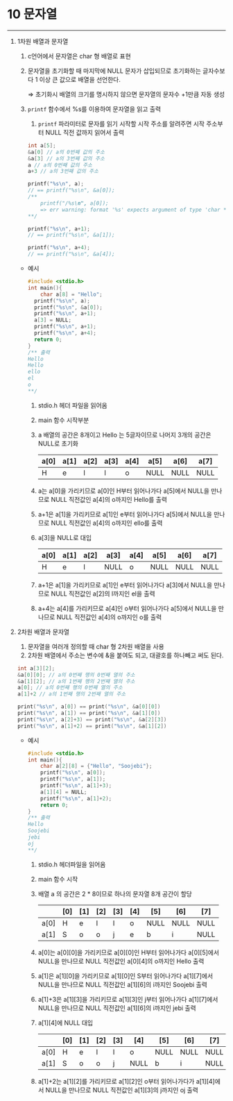 # 10 문자열

---

1. 1차원 배열과 문자열
    1. c언어에서 문자열은 char 형 배열로 표현
    2. 문자열을 초기화할 때 마지막에 NULL 문자가 삽입되므로 초기화하는 글자수보다 1 이상 큰 값으로 배열을 선언한다.
        
        ⇒ 초기화시 배열의 크기를 명시하지 않으면 문자열의 문자수 +1만큼 자동 생성
        
    3. `printf` 함수에서 %s를 이용하여 문자열을 읽고 출력
        1. `printf` 파라미터로 문자를 읽기 시작할 시작 주소를 알려주면 시작 주소부터 NULL 직전 값까지 읽어서 출력
        
        ```c
        int a[5];
        &a[0] // a의 0번째 값의 주소
        &a[3] // a의 3번째 값의 주소
        a // a의 0번째 값의 주소
        a+3 // a의 3번째 값의 주소
        ```
        
        ```c
        printf("%s\n", a);
        // == printf("%s\n", &a[0]);
        /** 
        	printf("/%s\n", a[0]); 
        	=> err warning: format '%s' expects argument of type 'char *', but argument 2 has type 'int' [-Wformat=]
        **/
        
        printf("%s\n", a+1);
        // == printf("%s\n", &a[1]);
        
        printf("%s\n", a+4);
        // == printf("%s\n", &a[4]);
        ```
        
    - 예시
        
        ```c
        #include <stdio.h>
        int main(){
        	char a[8] = "Hello";
          printf("%s\n", a);
          printf("%s\n", &a[0]);
          printf("%s\n", a+1);
          a[3] = NULL;
          printf("%s\n", a+1);
          printf("%s\n", a+4);
          return 0;
        }
        /** 출력
        Hello
        Hello
        ello
        el
        o
        **/
        ```
        
        1. stdio.h 헤더 파일을 읽어옴
        2. main 함수 시작부분
        3. a 배열의 공간은 8개이고 Hello 는 5글자이므로 나머지 3개의 공간은 NULL로 초기화
            
            
            | a[0] | a[1] | a[2] | a[3] | a[4] | a[5] | a[6] | a[7] |
            | --- | --- | --- | --- | --- | --- | --- | --- |
            | H | e | l | l | o | NULL | NULL | NULL |
        4. a는 a[0]을 가리키므로 a[0]인 H부터 읽어나가다 a[5]에서 NULL을 만나므로 NULL 직전값인 a[4]의 o까지인 Hello를 출력
        5. a+1은 a[1]을 가리키므로 a[1]인 e부터 읽어나가다 a[5]에서 NULL을 만나므로 NULL 직전값인 a[4]의 o까지인 ello를 출력
        6. a[3]을 NULL로 대입
            
            
            | a[0] | a[1] | a[2] | a[3] | a[4] | a[5] | a[6] | a[7] |
            | --- | --- | --- | --- | --- | --- | --- | --- |
            | H | e | l | NULL | o | NULL | NULL | NULL |
        7. a+1은 a[1]을 가리키므로 a[1]인 e부터 읽어나가다 a[3]에서 NULL을 만나므로 NULL 직전값인 a[2]의 l까지인 el을 출력
        8. a+4는 a[4]를 가리키므로 a[4]인 o부터 읽어나가다 a[5]에서 NULL을 만나므로 NULL 직전값인 a[4]의 o까지인 o를 출력
2. 2차원 배열과 문자열
    1. 문자열을 여러개 정의할 때 char 형 2차원 배열을 사용
    2. 2차원 배열에서 주소는 변수에 &을 붙여도 되고, 대괄호를 하나빼고 써도 된다.
    
    ```c
    int a[3][2];
    &a[0][0]; // a의 0번째 행의 0번째 열의 주소
    &a[1][2]; // a의 1번째 행의 2번째 열의 주소
    a[0]; // a의 0번째 행의 0번째 열의 주소
    a[1]+2 // a의 1번째 행의 2번째 열의 주소
    ```
    
    ```c
    print("%s\n", a[0]) == print("%s\n", &a[0][0])
    print("%s\n", a[1]) == print("%s\n", &a[1][0])
    print("%s\n", a[2]+3) == print("%s\n", &a[2][3])
    print("%s\n", a[1]+2) == print("%s\n", &a[1][2])
    ```
    
    - 예시
        
        ```c
        #include <stdio.h>
        int main(){
        	char a[2][8] = {"Hello", "Soojebi"};
        	printf("%s\n", a[0]);
        	printf("%s\n", a[1]);
        	printf("%s\n", a[1]+3);
        	a[1][4] = NULL;
        	printf("%s\n", a[1]+2);
        	return 0;
        }
        /** 출력
        Hello
        Soojebi
        jebi
        oj
        **/
        ```
        
        1. stdio.h 헤더파일을 읽어옴
        2. main 함수 시작
        3. 배열 a 의 공간은 2 * 8이므로 하나의 문자열 8개 공간이 할당
            
            
            |  | [0] | [1] | [2] | [3] | [4] | [5] | [6] | [7] |
            | --- | --- | --- | --- | --- | --- | --- | --- | --- |
            | a[0] | H | e | l | l | o | NULL | NULL | NULL |
            | a[1] | S | o | o | j | e | b | i | NULL |
        4. a[0]는 a[0][0]을 가리키므로 a[0][0]인 H부터 읽어나가다 a[0][5]에서 NULL을 만나므로 NULL 직전값인 a[0][4]의 o까지인 Hello 출력
        5. a[1]은 a[1][0]을 가리키므로 a[1][0]인 S부터 읽어나가다 a[1][7]에서 NULL을 만나므로 NULL 직전값인 a[1][6]의 i까지인 Soojebi 출력
        6. a[1]+3은 a[1][3]을 가리키므로 a[1][3]인 j부터 읽어나가다 a[1][7]에서 NULL을 만나므로 NULL 직전값인 a[1][6]의 i까지인 jebi 출력
        7. a[1][4]에 NULL 대입
            
            
            |  | [0] | [1] | [2] | [3] | [4] | [5] | [6] | [7] |
            | --- | --- | --- | --- | --- | --- | --- | --- | --- |
            | a[0] | H | e | l | l | o | NULL | NULL | NULL |
            | a[1] | S | o | o | j | NULL | b | i | NULL |
        8. a[1]+2는 a[1][2]를 가리키므로 a[1][2]인 o부터 읽어나가다가 a[1][4]에서 NULL을 만나므로 NULL 직전값인 a[1][3]의 j까지인 oj 출력
